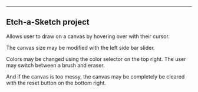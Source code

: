 -------------------------
Etch-a-Sketch project
-------------------------

Allows user to draw on a canvas by hovering over with their cursor.

The canvas size may be modified with the left side bar slider.

Colors may be changed using the color selector on the top right.
The user may switch between a brush and eraser.

And if the canvas is too messy, the canvas may be completely be cleared
with the reset button on the bottom right.